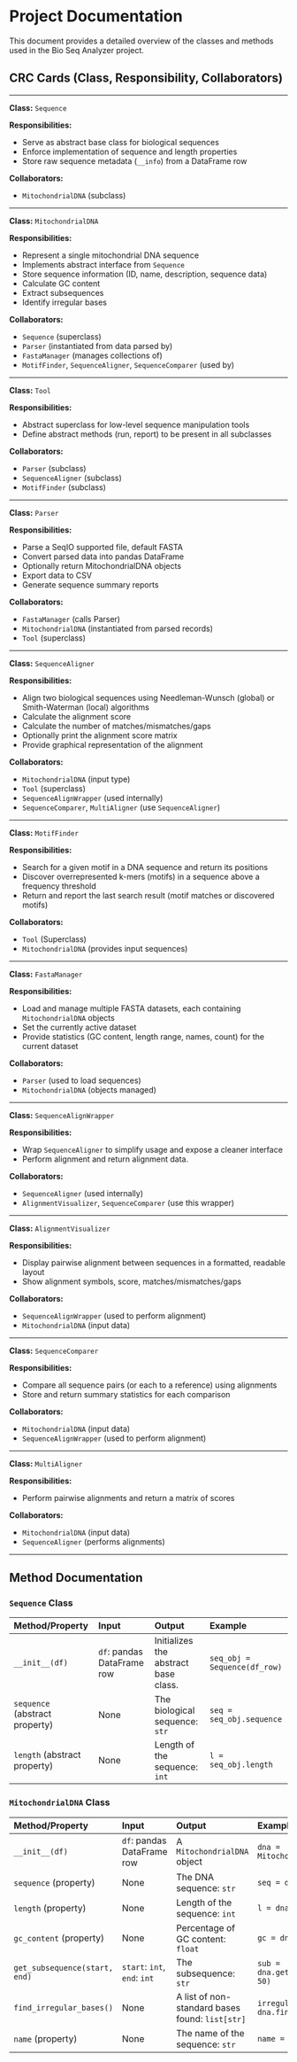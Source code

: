 # Project Documentation

This document provides a detailed overview of the classes and methods used in the Bio Seq Analyzer project.

## CRC Cards (Class, Responsibility, Collaborators)

---

**Class:** `Sequence`

**Responsibilities:** 
- Serve as abstract base class for biological sequences
- Enforce implementation of sequence and length properties
- Store raw sequence metadata (`__info`) from a DataFrame row

**Collaborators:**
- `MitochondrialDNA` (subclass)

---

**Class:** `MitochondrialDNA`

**Responsibilities:**
- Represent a single mitochondrial DNA sequence
- Implements abstract interface from `Sequence`
- Store sequence information (ID, name, description, sequence data)
- Calculate GC content
- Extract subsequences
- Identify irregular bases

**Collaborators:**
- `Sequence` (superclass)
- `Parser` (instantiated from data parsed by)
- `FastaManager` (manages collections of)
- `MotifFinder`, `SequenceAligner`, `SequenceComparer` (used by)

---

**Class:** `Tool`

**Responsibilities:**
- Abstract superclass for low-level sequence manipulation tools
- Define abstract methods (run, report) to be present in all subclasses

**Collaborators:**
- `Parser` (subclass)
- `SequenceAligner` (subclass)
- `MotifFinder` (subclass)

----

**Class:** `Parser`

**Responsibilities:**
- Parse a SeqIO supported file, default FASTA
- Convert parsed data into pandas DataFrame
- Optionally return MitochondrialDNA objects
- Export data to CSV
- Generate sequence summary reports

**Collaborators:**

- `FastaManager` (calls Parser)
- `MitochondrialDNA` (instantiated from parsed records)
- `Tool` (superclass)

----

**Class:** `SequenceAligner`

**Responsibilities:**
- Align two biological sequences using Needleman-Wunsch (global) or Smith-Waterman (local) algorithms
- Calculate the alignment score
- Calculate the number of matches/mismatches/gaps
- Optionally print the alignment score matrix
- Provide graphical representation of the alignment

**Collaborators:**
- `MitochondrialDNA` (input type)
- `Tool` (superclass)
- `SequenceAlignWrapper` (used internally)
- `SequenceComparer`, `MultiAligner` (use `SequenceAligner`)

----

**Class:** `MotifFinder`

**Responsibilities:**
- Search for a given motif in a DNA sequence and return its positions
- Discover overrepresented k-mers (motifs) in a sequence above a frequency threshold
- Return and report the last search result (motif matches or discovered motifs)

**Collaborators:**
- `Tool` (Superclass)
- `MitochondrialDNA` (provides input sequences)

----

**Class:** `FastaManager`

**Responsibilities:**
- Load and manage multiple FASTA datasets, each containing `MitochondrialDNA` objects
- Set the currently active dataset
- Provide statistics (GC content, length range, names, count) for the current dataset

**Collaborators:**
- `Parser` (used to load sequences)
- `MitochondrialDNA` (objects managed)

----

**Class:** `SequenceAlignWrapper`

**Responsibilities:**
- Wrap `SequenceAligner` to simplify usage and expose a cleaner interface
- Perform alignment and return alignment data.

**Collaborators:**
- `SequenceAligner` (used internally)
- `AlignmentVisualizer`, `SequenceComparer` (use this wrapper)

----

**Class:** `AlignmentVisualizer`

**Responsibilities:**
- Display pairwise alignment between sequences in a formatted, readable layout
- Show alignment symbols, score, matches/mismatches/gaps

**Collaborators:**
- `SequenceAlignWrapper` (used to perform alignment)
- `MitochondrialDNA` (input data)

----

**Class:** `SequenceComparer`

**Responsibilities:**
- Compare all sequence pairs (or each to a reference) using alignments
- Store and return summary statistics for each comparison

**Collaborators:**
- `MitochondrialDNA` (input data)
- `SequenceAlignWrapper` (used to perform alignment)

---

**Class:** `MultiAligner`

**Responsibilities:**
- Perform pairwise alignments and return a matrix of scores

**Collaborators:**
- `MitochondrialDNA` (input data)
- `SequenceAligner` (performs alignments)

---



## Method Documentation

### `Sequence` Class

| Method/Property | Input | Output | Example |
| :--- | :--- | :--- | :--- |
| `__init__(df)` | `df`: pandas DataFrame row | Initializes the abstract base class. | `seq_obj = Sequence(df_row)` |
| `sequence` (abstract property) | None | The biological sequence: `str` | `seq = seq_obj.sequence` |
| `length` (abstract property) | None | Length of the sequence: `int` | `l = seq_obj.length` |


### `MitochondrialDNA` Class

| Method/Property | Input | Output | Example |
| :--- | :--- | :--- | :--- |
| `__init__(df)` | `df`: pandas DataFrame row | A `MitochondrialDNA` object | `dna = MitochondrialDNA(df_row)` |
| `sequence` (property) | None | The DNA sequence: `str` | `seq = dna.sequence` |
| `length` (property) | None | Length of the sequence: `int` | `l = dna.length` |
| `gc_content` (property) | None | Percentage of GC content: `float` | `gc = dna.gc_content` |
| `get_subsequence(start, end)` | `start`: `int`, `end`: `int` | The subsequence: `str` | `sub = dna.get_subsequence(10, 50)` |
| `find_irregular_bases()` | None | A list of non-standard bases found: `list[str]` | `irregulars = dna.find_irregular_bases()` |
| `name` (property) | None | The name of the sequence: `str` | `name = dna.name` |


